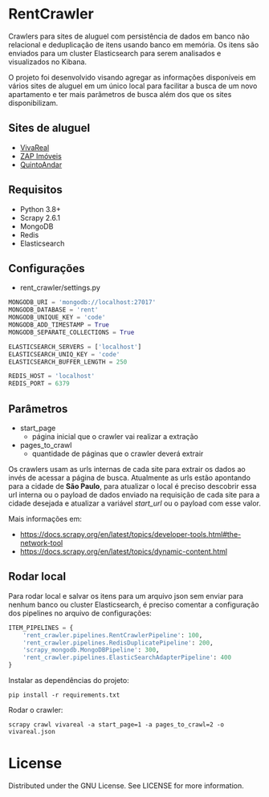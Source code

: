 # RentCrawler

Crawlers para sites de aluguel com persistência de dados em banco não relacional e deduplicação de itens usando banco em memória. Os itens são enviados para um cluster Elasticsearch para serem analisados e visualizados no Kibana.

O projeto foi desenvolvido visando agregar as informações disponíveis em vários sites de aluguel em um único local para facilitar a busca de um novo apartamento e ter mais parâmetros de busca além dos que os sites disponibilizam.

## Sites de aluguel

- [VivaReal](https://vivareal.com.br/)
- [ZAP Imóveis](https://www.zapimoveis.com.br/)
- [QuintoAndar](https://www.quintoandar.com.br/)

## Requisitos

- Python 3.8+
- Scrapy 2.6.1
- MongoDB
- Redis
- Elasticsearch

## Configurações

* rent_crawler/settings.py

```py
MONGODB_URI = 'mongodb://localhost:27017'
MONGODB_DATABASE = 'rent'
MONGODB_UNIQUE_KEY = 'code'
MONGODB_ADD_TIMESTAMP = True
MONGODB_SEPARATE_COLLECTIONS = True

ELASTICSEARCH_SERVERS = ['localhost']
ELASTICSEARCH_UNIQ_KEY = 'code'
ELASTICSEARCH_BUFFER_LENGTH = 250

REDIS_HOST = 'localhost'
REDIS_PORT = 6379
```

## Parâmetros

- start_page
  - página inicial que o crawler vai realizar a extração
- pages_to_crawl
  - quantidade de páginas que o crawler deverá extrair 

Os crawlers usam as urls internas de cada site para extrair os dados ao invés de acessar a página de busca. Atualmente as urls estão apontando para a cidade de **São Paulo**, para atualizar o local é preciso descobrir essa url interna ou o payload de dados enviado na requisição de cada site para a cidade desejada e atualizar a variável _start_url_ ou o payload com esse valor. 

Mais informações em:
- https://docs.scrapy.org/en/latest/topics/developer-tools.html#the-network-tool
- https://docs.scrapy.org/en/latest/topics/dynamic-content.html

## Rodar local

Para rodar local e salvar os itens para um arquivo json sem enviar para nenhum banco ou cluster Elasticsearch, é preciso comentar a configuração dos pipelines no arquivo de configurações:

```py
ITEM_PIPELINES = {
    'rent_crawler.pipelines.RentCrawlerPipeline': 100,
    'rent_crawler.pipelines.RedisDuplicatePipeline': 200,
    'scrapy_mongodb.MongoDBPipeline': 300,
    'rent_crawler.pipelines.ElasticSearchAdapterPipeline': 400
}
```

Instalar as dependências do projeto:

```
pip install -r requirements.txt
```


Rodar o crawler:

```
scrapy crawl vivareal -a start_page=1 -a pages_to_crawl=2 -o vivareal.json
```

# License

Distributed under the GNU License. See LICENSE for more information.